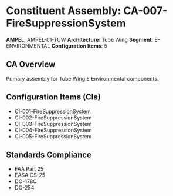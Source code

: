 # Constituent Assembly: CA-007-FireSuppressionSystem

**AMPEL**: AMPEL-01-TUW
**Architecture**: Tube Wing
**Segment**: E-ENVIRONMENTAL
**Configuration Items**: 5

## CA Overview
Primary assembly for Tube Wing E Environmental components.

## Configuration Items (CIs)
- CI-001-FireSuppressionSystem
- CI-002-FireSuppressionSystem
- CI-003-FireSuppressionSystem
- CI-004-FireSuppressionSystem
- CI-005-FireSuppressionSystem

## Standards Compliance
- FAA Part 25
- EASA CS-25
- DO-178C
- DO-254
